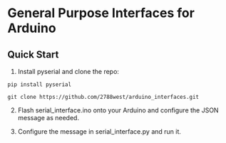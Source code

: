 # General Purpose Interfaces for Arduino

## Quick Start

1. Install pyserial and clone the repo:
```
pip install pyserial
```
```
git clone https://github.com/2788west/arduino_interfaces.git
```

2. Flash serial_interface.ino onto your Arduino and configure the JSON message as needed.

3. Configure the message in serial_interface.py and run it.
